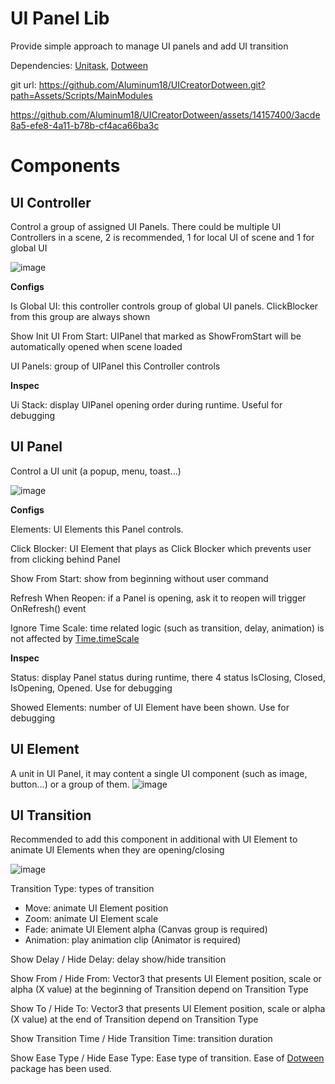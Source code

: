 # UI Panel Lib
Provide simple approach to manage UI panels and add UI transition

Dependencies: [Unitask](https://github.com/Cysharp/UniTask), [Dotween](https://assetstore.unity.com/packages/tools/animation/dotween-hotween-v2-27676)

git url: https://github.com/Aluminum18/UICreatorDotween.git?path=Assets/Scripts/MainModules

https://github.com/Aluminum18/UICreatorDotween/assets/14157400/3acde8a5-efe8-4a11-b78b-cf4aca66ba3c

# Components
## UI Controller
Control a group of assigned UI Panels. There could be multiple UI Controllers in a scene, 2 is recommended, 1 for local UI of scene and 1 for global UI

![image](https://github.com/Aluminum18/UICreatorDotween/assets/14157400/be99d507-feb8-47dc-8e15-5eae141461a3)

**Configs**

Is Global UI: this controller controls group of global UI panels. ClickBlocker from this group are always shown

Show Init UI From Start: UIPanel that marked as ShowFromStart will be automatically opened when scene loaded

UI Panels: group of UIPanel this Controller controls

**Inspec**

Ui Stack: display UIPanel opening order during runtime. Useful for debugging

## UI Panel
Control a UI unit (a popup, menu, toast...)

![image](https://github.com/Aluminum18/UICreatorDotween/assets/14157400/de81480c-b0c5-433d-9b14-b688216192af)

**Configs**

Elements: UI Elements this Panel controls.

Click Blocker: UI Element that plays as Click Blocker which prevents user from clicking behind Panel

Show From Start: show from beginning without user command

Refresh When Reopen: if a Panel is opening, ask it to reopen will trigger OnRefresh() event

Ignore Time Scale: time related logic (such as transition, delay, animation) is not affected by [Time.timeScale](https://docs.unity3d.com/ScriptReference/Time-timeScale.html)

**Inspec**

Status: display Panel status during runtime, there 4 status IsClosing, Closed, IsOpening, Opened. Use for debugging

Showed Elements: number of UI Element have been shown. Use for debugging

## UI Element

A unit in UI Panel, it may content a single UI component (such as image, button...) or a group of them.
![image](https://github.com/Aluminum18/UICreatorDotween/assets/14157400/eb86aad7-84ea-4656-8503-f1eedb59969a)

## UI Transition

Recommended to add this component in additional with UI Element to animate UI Elements when they are opening/closing

![image](https://github.com/Aluminum18/UICreatorDotween/assets/14157400/3ed02ecf-b7d3-456a-84b1-3fa1b3fa05c5)

Transition Type: types of transition
  - Move: animate UI Element position
  - Zoom: animate UI Element scale
  - Fade: animate UI Element alpha (Canvas group is required)
  - Animation: play animation clip (Animator is required)

Show Delay / Hide Delay: delay show/hide transition

Show From / Hide From: Vector3 that presents UI Element position, scale or alpha (X value) at the beginning of Transition depend on Transition Type

Show To / Hide To: Vector3 that presents UI Element position, scale or alpha (X value) at the end of Transition depend on Transition Type

Show Transition Time / Hide Transition Time: transition duration

Show Ease Type / Hide Ease Type: Ease type of transition. Ease of [Dotween](https://assetstore.unity.com/packages/tools/animation/dotween-hotween-v2-27676) package has been used.
